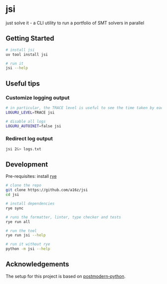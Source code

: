 # jsi

just solve it - a CLI utility to run a portfolio of SMT solvers in parallel

## Getting Started

```sh
# install jsi
uv tool install jsi

# run it
jsi --help
```

## Useful tips

### Customize logging output

```sh
# in particular, the TRACE level is useful to see the time taken by each step
LOGURU_LEVEL=TRACE jsi

# disable all logs
LOGURU_AUTOINIT=false jsi
```

### Redirect log output

```sh
jsi 2&> logs.txt
```


## Development

Pre-requisites: install [rye](https://rye.astral.sh/guide/installation/#installing-rye)

```sh
# clone the repo
git clone https://github.com/a16z/jsi
cd jsi

# install dependencies
rye sync

# runs the formatter, linter, type checker and tests
rye run all

# run the tool
rye run jsi --help

# run it without rye
python -m jsi --help
```

## Acknowledgements

The setup for this project is based on [postmodern-python](https://rdrn.me/postmodern-python/).
